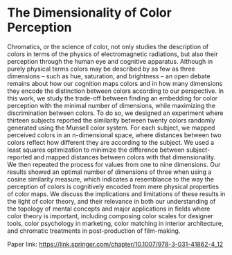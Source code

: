 # The Dimensionality of Color Perception

Chromatics, or the science of color, not only studies the description of colors in terms of the physics of electromagnetic radiations, but also their perception through the human eye and cognitive apparatus. Although in purely physical terms colors may be described by as few as three dimensions – such as hue, saturation, and brightness – an open debate remains about how our cognition maps colors and in how many dimensions they encode the distinction between colors according to our perspective. In this work, we study the trade-off between finding an embedding for color perception with the minimal number of dimensions, while maximizing the discrimination between colors. To do so, we designed an experiment where thirteen subjects reported the similarity between twenty colors randomly generated using the Munsell color system. For each subject, we mapped perceived colors in an n-dimensional space, where distances between two colors reflect how different they are according to the subject. We used a least squares optimization to minimize the difference between subject-reported and mapped distances between colors with that dimensionality. We then repeated the process for values from one to nine dimensions. Our results showed an optimal number of dimensions of three when using a cosine similarity measure, which indicates a resemblance to the way the perception of colors is cognitively encoded from mere physical properties of color maps. We discuss the implications and limitations of these results in the light of color theory, and their relevance in both our understanding of the topology of mental concepts and major applications in fields where color theory is important, including composing color scales for designer tools, color psychology in marketing, color matching in interior architecture, and chromatic treatments in post-production of film-making.

Paper link: https://link.springer.com/chapter/10.1007/978-3-031-41862-4_12

